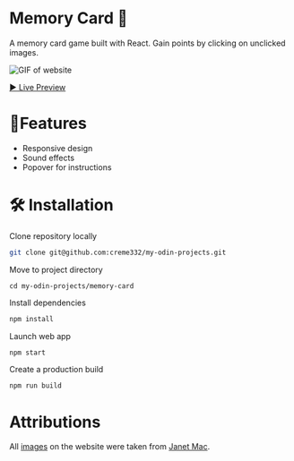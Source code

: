 # Memory Card 🧠

A memory card game built with React. Gain points by clicking on unclicked images. 

![GIF of website](memory.gif)

[▶ Live Preview](https://creme332.github.io/my-odin-projects/memory-card/build/)


# 🚀Features
- Responsive design
- Sound effects
- Popover for instructions

# 🛠 Installation
Clone repository locally
```bash
git clone git@github.com:creme332/my-odin-projects.git
```
Move to project directory
```
cd my-odin-projects/memory-card
```
Install dependencies
```bash
npm install
```
Launch web app  
```bash
npm start
```
Create a production build
```bash
npm run build
```
# Attributions
All [images](https://github.com/creme332/memory-card/tree/main/src/assets/images) on the website were taken from [Janet Mac](https://janet-mac.com/).

